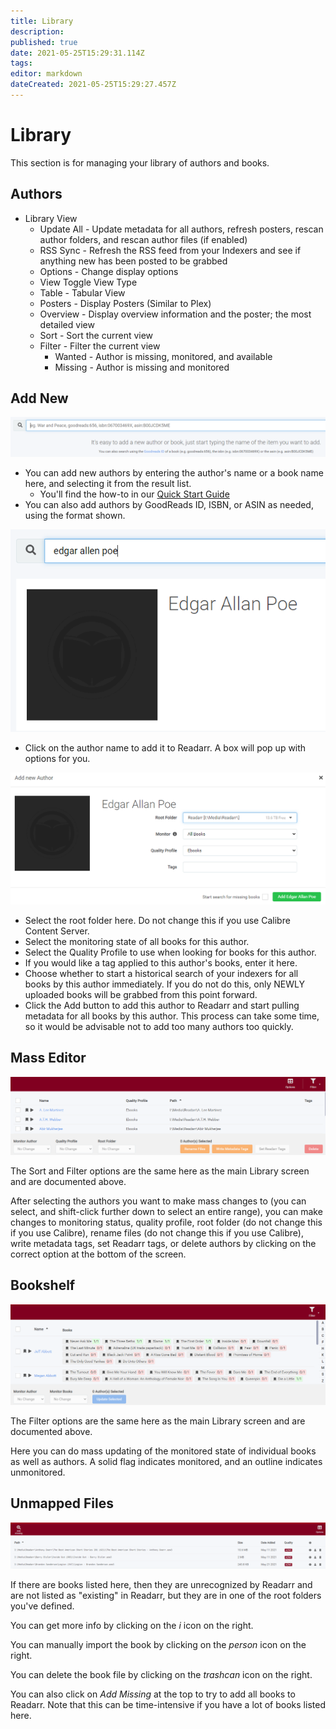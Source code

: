 ```yaml
---
title: Library
description: 
published: true
date: 2021-05-25T15:29:31.114Z
tags: 
editor: markdown
dateCreated: 2021-05-25T15:29:27.457Z
---
```


# Library

This section is for managing your library of authors and books.

## Authors
  - Library View
    - Update All - Update metadata for all authors, refresh posters, rescan author folders, and rescan author files (if enabled)
    - RSS Sync - Refresh the RSS feed from your Indexers and see if anything new has been posted to be grabbed
    - Options - Change display options
    - View Toggle View Type
    - Table - Tabular View
    - Posters - Display Posters (Similar to Plex)
    - Overview - Display overview information and the poster; the most detailed view
    - Sort - Sort the current view
    - Filter - Filter the current view
      - Wanted - Author is missing, monitored, and available
      - Missing - Author is missing and monitored

## Add New

![addnew.png](/assets/readarr/addnew.png)

  - You can add new authors by entering the author's name or a book name here, and selecting it from the result list.
      - You'll find the how-to in our [Quick Start Guide](/readarr/quick-start-guide)
  - You can also add authors by GoodReads ID, ISBN, or ASIN as needed, using the format shown.

![poe.png](/assets/readarr/poe.png)

- Click on the author name to add it to Readarr. A box will pop up with options for you.

![addauthor.png](/assets/readarr/addauthor.png)

- Select the root folder here. Do not change this if you use Calibre Content Server.
- Select the monitoring state of all books for this author.
- Select the Quality Profile to use when looking for books for this author.
- If you would like a tag applied to this author's books, enter it here.
- Choose whether to start a historical search of your indexers for all books by this author immediately. If you do not do this, only NEWLY uploaded books will be grabbed from this point forward.
- Click the Add button to add this author to Readarr and start pulling metadata for all books by this author. This process can take some time, so it would be advisable not to add too many authors too quickly.

## Mass Editor

![masseditor.png](/assets/readarr/masseditor.png)

The Sort and Filter options are the same here as the main Library screen and are documented above.

After selecting the authors you want to make mass changes to (you can select, and shift-click further down to select an entire range), you can make changes to monitoring status, quality profile, root folder (do not change this if you use Calibre), rename files (do not change this if you use Calibre), write metadata tags, set Readarr tags, or delete authors by clicking on the correct option at the bottom of the screen.

## Bookshelf

![bookshelf.png](/assets/readarr/bookshelf.png)

The Filter options are the same here as the main Library screen and are documented above.

Here you can do mass updating of the monitored state of individual books as well as authors. A solid flag indicates monitored, and an outline indicates unmonitored.

## Unmapped Files

![unmappedfiles.png](/assets/readarr/unmappedfiles.png)

If there are books listed here, then they are unrecognized by Readarr and are not listed as "existing" in Readarr, but they are in one of the root folders you've defined.

You can get more info by clicking on the *i* icon on the right.

You can manually import the book by clicking on the *person* icon on the right.

You can delete the book file by clicking on the *trashcan* icon on the right.

You can also click on *Add Missing* at the top to try to add all books to Readarr. Note that this can be time-intensive if you have a lot of books listed here.
